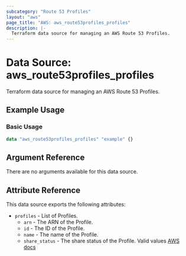 ```yaml
---
subcategory: "Route 53 Profiles"
layout: "aws"
page_title: "AWS: aws_route53profiles_profiles"
description: |-
  Terraform data source for managing an AWS Route 53 Profiles.
---
```


# Data Source: aws_route53profiles_profiles

Terraform data source for managing an AWS Route 53 Profiles.

## Example Usage

### Basic Usage

```terraform
data "aws_route53profiles_profiles" "example" {}
```

## Argument Reference

There are no arguments available for this data source.

## Attribute Reference

This data source exports the following attributes:

* `profiles` - List of Profiles.
    * `arn` - The ARN of the Profile.
    * `id` - The ID of the Profile.
    * `name` - The name of the Profile.
    * `share_status` - The share status of the Profile. Valid values [AWS docs](https://docs.aws.amazon.com/Route53/latest/APIReference/API_route53profiles_Profile.html)

